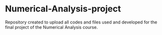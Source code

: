 # Numerical-Analysis-project
Repository created to upload all codes and files used and developed for the final project of the Numerical Analysis course.
